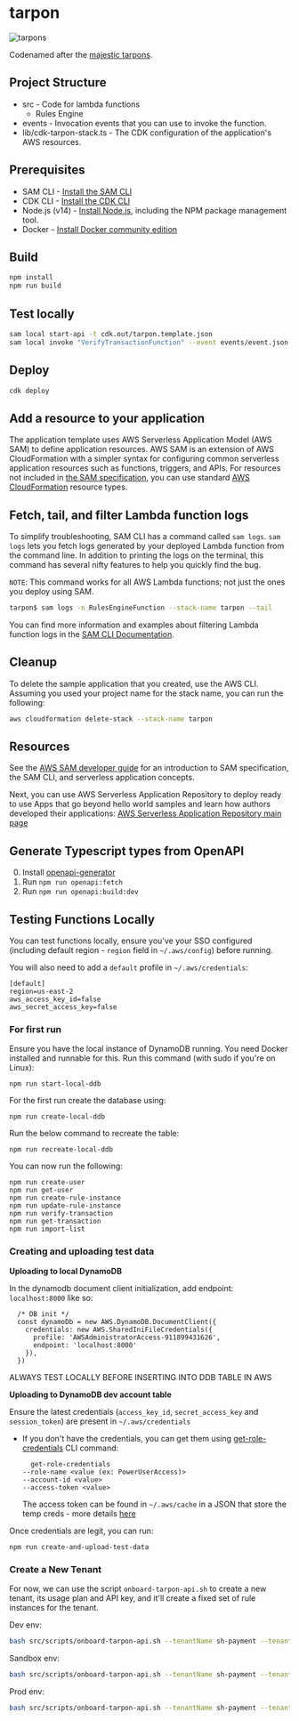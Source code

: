 # tarpon

![tarpons](https://github.com/flagright/tarpon/blob/main/tarpons.png)

Codenamed after the [majestic tarpons](https://youtu.be/wV2CF2WWGFQ).

## Project Structure

- src - Code for lambda functions
  - Rules Engine
- events - Invocation events that you can use to invoke the function.
- lib/cdk-tarpon-stack.ts - The CDK configuration of the application's AWS resources.

## Prerequisites

- SAM CLI - [Install the SAM CLI](https://docs.aws.amazon.com/serverless-application-model/latest/developerguide/serverless-sam-cli-install.html)
- CDK CLI - [Install the CDK CLI](https://docs.aws.amazon.com/cdk/v2/guide/cli.html)
- Node.js (v14) - [Install Node.js](https://nodejs.org/en/), including the NPM package management tool.
- Docker - [Install Docker community edition](https://hub.docker.com/search/?type=edition&offering=community)

## Build

```bash
npm install
npm run build
```

## Test locally

```bash
sam local start-api -t cdk.out/tarpon.template.json
sam local invoke "VerifyTransactionFunction" --event events/event.json -t cdk.out/tarpon.template.json
```

## Deploy

```bash
cdk deploy
```

## Add a resource to your application

The application template uses AWS Serverless Application Model (AWS SAM) to define application resources. AWS SAM is an extension of AWS CloudFormation with a simpler syntax for configuring common serverless application resources such as functions, triggers, and APIs. For resources not included in [the SAM specification](https://github.com/awslabs/serverless-application-model/blob/master/versions/2016-10-31.md), you can use standard [AWS CloudFormation](https://docs.aws.amazon.com/AWSCloudFormation/latest/UserGuide/aws-template-resource-type-ref.html) resource types.

## Fetch, tail, and filter Lambda function logs

To simplify troubleshooting, SAM CLI has a command called `sam logs`. `sam logs` lets you fetch logs generated by your deployed Lambda function from the command line. In addition to printing the logs on the terminal, this command has several nifty features to help you quickly find the bug.

`NOTE`: This command works for all AWS Lambda functions; not just the ones you deploy using SAM.

```bash
tarpon$ sam logs -n RulesEngineFunction --stack-name tarpon --tail
```

You can find more information and examples about filtering Lambda function logs in the [SAM CLI Documentation](https://docs.aws.amazon.com/serverless-application-model/latest/developerguide/serverless-sam-cli-logging.html).

## Cleanup

To delete the sample application that you created, use the AWS CLI. Assuming you used your project name for the stack name, you can run the following:

```bash
aws cloudformation delete-stack --stack-name tarpon
```

## Resources

See the [AWS SAM developer guide](https://docs.aws.amazon.com/serverless-application-model/latest/developerguide/what-is-sam.html) for an introduction to SAM specification, the SAM CLI, and serverless application concepts.

Next, you can use AWS Serverless Application Repository to deploy ready to use Apps that go beyond hello world samples and learn how authors developed their applications: [AWS Serverless Application Repository main page](https://aws.amazon.com/serverless/serverlessrepo/)

## Generate Typescript types from OpenAPI

0. Install [openapi-generator](https://openapi-generator.tech/docs/installation)
1. Run `npm run openapi:fetch`
1. Run `npm run openapi:build:dev`

## Testing Functions Locally

You can test functions locally, ensure you've your SSO configured (including default region - `region` field in `~/.aws/config`) before running.

You will also need to add a `default` profile in `~/.aws/credentials`:

```
[default]
region=us-east-2
aws_access_key_id=false
aws_secret_access_key=false

```

### For first run

Ensure you have the local instance of DynamoDB running. You need Docker installed and runnable for this. Run this command (with sudo if you're on Linux):

```
npm run start-local-ddb
```

For the first run create the database using:

```
npm run create-local-ddb
```

Run the below command to recreate the table:

```
npm run recreate-local-ddb
```

You can now run the following:

```
npm run create-user
npm run get-user
npm run create-rule-instance
npm run update-rule-instance
npm run verify-transaction
npm run get-transaction
npm run import-list
```

### Creating and uploading test data

**Uploading to local DynamoDB**

In the dynamodb document client initialization, add endpoint: `localhost:8000` like so:

```
  /* DB init */
  const dynamoDb = new AWS.DynamoDB.DocumentClient({
    credentials: new AWS.SharedIniFileCredentials({
      profile: 'AWSAdministratorAccess-911899431626',
      endpoint: 'localhost:8000'
    }),
  })
```

ALWAYS TEST LOCALLY BEFORE INSERTING INTO DDB TABLE IN AWS

**Uploading to DynamoDB dev account table**

Ensure the latest credentials (`access_key_id`, `secret_access_key` and `session_token`) are present in `~/.aws/credentials`

- If you don't have the credentials, you can get them using [get-role-credentials](https://awscli.amazonaws.com/v2/documentation/api/latest/reference/sso/get-role-credentials.html) CLI command:
  ```
    get-role-credentials
  --role-name <value (ex: PowerUserAccess)>
  --account-id <value>
  --access-token <value>
  ```
  The access token can be found in `~/.aws/cache` in a JSON that store the temp creds - more details [here](https://aws.amazon.com/premiumsupport/knowledge-center/sso-temporary-credentials/)

Once credentials are legit, you can run:

```
npm run create-and-upload-test-data
```

### Create a New Tenant

For now, we can use the script `onboard-tarpon-api.sh` to create a new tenant, its usage plan and API key, and it'll create a fixed set of rule instances for the tenant.

Dev env:

```bash
bash src/scripts/onboard-tarpon-api.sh --tenantName sh-payment --tenantWebsite https://sh-payments.com/ --profile AWSAdministratorAccess-911899431626 --env dev
```

Sandbox env:

```bash
bash src/scripts/onboard-tarpon-api.sh --tenantName sh-payment --tenantWebsite https://sh-payments.com/ --profile AWSAdministratorAccess-293986822825 --env sandbox
```

Prod env:

```bash
bash src/scripts/onboard-tarpon-api.sh --tenantName sh-payment --tenantWebsite https://sh-payments.com/ --profile AWSAdministratorAccess-870721492449 --env prod
```
